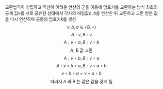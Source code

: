 교환법칙이 성립하고 역산이 어려운 연산의 군을 이용해 암호키를 교환하는 방식
최초의 공개 값$v$를 서로 공유한 상태에서 각자의 비밀값$a, b$을 연산한 뒤 교환하고 교환 받은 값을 다시 연산하여 공통의 암호키$k$를 생성
$$v, b, a \in (G, \circ)$$
$$A: v, B: v$$
$$A: v \circ a, B: v \circ b$$
$$\text{A, B 값 교환}$$
$$A: v \circ b, B: v \circ a$$
$$A: v \circ b \circ a, B: v \circ a \circ b$$
$$v \circ b \circ a = v \circ a \circ b$$
$$\text{따라서 A 와 B 는 같은 값을 갖게 됨}$$
